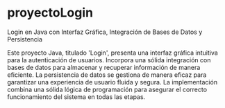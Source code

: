 # proyectoLogin
Login en Java con Interfaz Gráfica, Integración de Bases de Datos y Persistencia

Este proyecto Java, titulado 'Login', presenta una interfaz gráfica intuitiva para la autenticación de usuarios. Incorpora una sólida 
integración con bases de datos para almacenar y recuperar información de manera eficiente. La persistencia de datos se gestiona de manera 
eficaz para garantizar una experiencia de usuario fluida y segura. La implementación combina una sólida lógica de programación para asegurar 
el correcto funcionamiento del sistema en todas las etapas.
